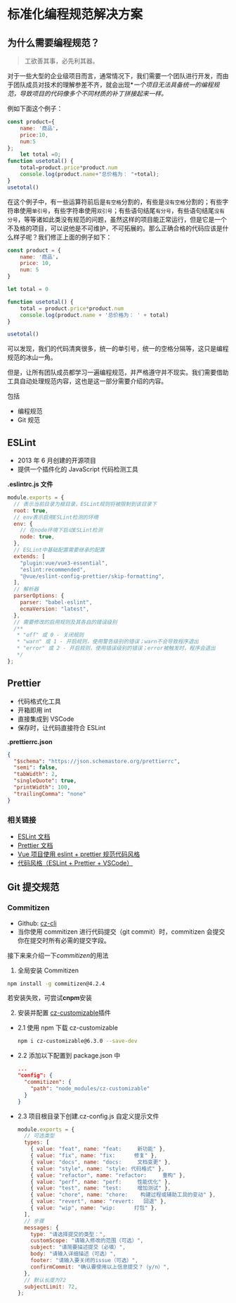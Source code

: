 # 标准化编程规范解决方案

## 为什么需要编程规范？

> 工欲善其事，必先利其器。

对于一些大型的企业级项目而言，通常情况下，我们需要一个团队进行开发，而由于团队成员对技术的理解参差不齐，就会出现\*_一个项目无法具备统一的编程规范，导致项目的代码像多个不同材质的补丁拼接起来一样。_

例如下面这个例子：

```js
const product={
	name: '商品'，
	price:10,
	num:5
};
	let total =0;
function usetotal() {
	total=product.price*product.num
	console.log(product.name+"总价格为： "+total);
}
usetotal()
```

在这个例子中，有一些运算符前后是`有空格`分割的，有些是`没有空格`分割的；有些字符串使用`单引号`，有些字符串使用`双引号`；有些语句结尾`有分号`，有些语句结尾`没有分号`，等等诸如此类没有规范的问题，虽然这样的项目能正常运行，但是它是一个不及格的项目，可以说他是不可维护，不可拓展的。那么正确合格的代码应该是什么样子呢？我们修正上面的例子如下：

```js
const product = {
	name: '商品'，
	price: 10,
	num: 5
}

let total = 0

function usetotal() {
	total = product.price*product.num
	console.log(product.name + '总价格为： ' + total)
}

usetotal()
```

可以发现，我们的代码清爽很多，统一的单引号，统一的空格分隔等，这只是编程规范的冰山一角。

但是，让所有团队成员都学习一遍编程规范，并严格遵守并不现实。我们需要借助工具自动处理规范内容，这也是这一部分需要介绍的内容。

包括

- 编程规范
- Git 规范

## ESLint

- 2013 年 6 月创建的开源项目
- 提供一个插件化的 JavaScript 代码检测工具

**.eslintrc.js 文件**

```js
module.exports = {
  // 表示当前目录为根目录，ESLint规则将被限制到该目录下
  root: true,
  // env表示启用ESLint检测的环境
  env: {
    // 在node环境下启动ESLint检测
    node: true,
  },
  // ESLint中基础配置需要继承的配置
  extends: [
    "plugin:vue/vue3-essential",
    "eslint:recommended",
    "@vue/eslint-config-prettier/skip-formatting",
  ],
  // 解析器
  parserOptions: {
    parser: "babel-eslint",
    ecmaVersion: "latest",
  },
  // 需要修改的启用规则及其各自的错误级别
  /**
   * "off" 或 0 - 关闭规则
   * "warn" 或 1 - 开启规则，使用警告级别的错误；warn不会导致程序退出
   * "error" 或 2 - 开启规则，使用错误级别的错误；error被触发时，程序会退出
   */
};
```

## Prettier

- 代码格式化工具
- 开箱即用 int
- 直接集成到 VSCode
- 保存时，让代码直接符合 ESLint

**.prettierrc.json**

```json
{
  "$schema": "https://json.schemastore.org/prettierrc",
  "semi": false,
  "tabWidth": 2,
  "singleQuote": true,
  "printWidth": 100,
  "trailingComma": "none"
}
```

### 相关链接

- [ESLint 文档](https://zh-hans.eslint.org/docs/latest/use/configure/configuration-files)
- [Prettier 文档](https://www.prettier.cn/)
- [Vue 项目使用 eslint + prettier 规范代码风格](https://juejin.cn/post/6844903661726875656)
- [代码风格（ESLint + Prettier + VSCode）](https://www.yuque.com/xiaowugunxueqiu/pskwge/rgk8p9)

## Git 提交规范

### Commitizen

- Github: [cz-cli](https://github.com/commitizen/cz-cli)
- 当你使用 commitizen 进行代码提交（git commit）时，commitizen 会提交你在提交时所有必需的提交字段。

接下来来介绍一下*commitizen*的用法

1. 全局安装 Commitizen

```bash
npm install -g commitizen@4.2.4
```

若安装失败，可尝试**cnpm**安装

2. 安装并配置 [cz-customizable](https://github.com/leoforfree/cz-customizable)插件

- 2.1 使用 npm 下载 cz-customizable
  ```bash
  npm i cz-customizable@6.3.0 --save-dev
  ```
- 2.2 添加以下配置到 package.json 中
  ```json
  ...
  "config": {
    "commitizen": {
      "path": "node_modules/cz-customizable"
    }
  }
  ```
- 2.3 项目根目录下创建.cz-config.js 自定义提示文件

  ```js
  module.exports = {
    // 可选类型
    types: [
      { value: "feat", name: "feat:     新功能" },
      { value: "fix", name: "fix:      修复" },
      { value: "docs", name: "docs:     文档变更" },
      { value: "style", name: "style: 代码格式" },
      { value: "refactor", name: "refactor:     重构" },
      { value: "perf", name: "perf:     性能优化" },
      { value: "test", name: "test:     增加测试" },
      { value: "chore", name: "chore:    构建过程或辅助工具的变动" },
      { value: "revert", name: "revert:   回退" },
      { value: "wip", name: "wip:      打包" },
    ],
    // 步骤
    messages: {
      type: "请选择提交的类型：",
      customScope: "请输入修改的范围（可选）",
      subject: "请简要描述提交（必填）",
      body: "请输入详细描述（可选）",
      footer: "请输入要关闭的issue（可选）",
      confirmCommit: "确认要使用以上信息提交？（y/n）",
    },
    // 默认长度为72
    subjectLimit: 72,
  };
  ```
